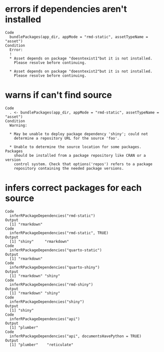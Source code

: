# errors if dependencies aren't installed

    Code
      bundlePackages(app_dir, appMode = "rmd-static", assetTypeName = "asset")
    Condition
      Error:
      ! 
      * Asset depends on package "doesntexist1"but it is not installed.
        Please resolve before continuing.
      
      * Asset depends on package "doesntexist2"but it is not installed.
        Please resolve before continuing.

# warns if can't find source

    Code
      . <- bundlePackages(app_dir, appMode = "rmd-static", assetTypeName = "asset")
    Condition
      Warning:
      
      * May be unable to deploy package dependency 'shiny'; could not
        determine a repository URL for the source 'foo'.
      
      * Unable to determine the source location for some packages. Packages
        should be installed from a package repository like CRAN or a version
        control system. Check that options('repos') refers to a package
        repository containing the needed package versions.

# infers correct packages for each source

    Code
      inferRPackageDependencies("rmd-static")
    Output
      [1] "rmarkdown"
    Code
      inferRPackageDependencies("rmd-static", TRUE)
    Output
      [1] "shiny"     "rmarkdown"
    Code
      inferRPackageDependencies("quarto-static")
    Output
      [1] "rmarkdown"
    Code
      inferRPackageDependencies("quarto-shiny")
    Output
      [1] "rmarkdown" "shiny"    
    Code
      inferRPackageDependencies("rmd-shiny")
    Output
      [1] "rmarkdown" "shiny"    
    Code
      inferRPackageDependencies("shiny")
    Output
      [1] "shiny"
    Code
      inferRPackageDependencies("api")
    Output
      [1] "plumber"
    Code
      inferRPackageDependencies("api", documentsHavePython = TRUE)
    Output
      [1] "plumber"    "reticulate"

